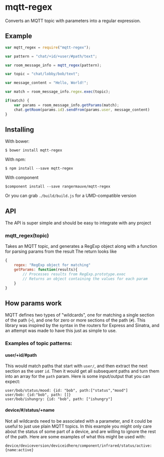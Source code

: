 mqtt-regex
==========

Converts an MQTT topic with parameters into a regular expression.

## Example

``` javascript
var mqtt_regex = require("mqtt-regex");

var pattern = "chat/+id/+user/#path/text";

var room_message_info = mqtt_regex(pattern);

var topic = "chat/lobby/bob/text";

var message_content = "Hello, World!";

var match = room_message_info.regex.exec(topic);

if(match) {
	var params = room_message_info.getParams(match);
	chat.getRoom(params.id).sendFrom(params.user, message_content)
}
```

## Installing

With bower:

	$ bower install mqtt-regex
	
With npm:

	$ npm install --save mqtt-regex
	
With component

	$component install --save rangermauve/mqtt-regex
	
Or you can grab `./build/build.js` for a UMD-compatible version

## API
The API is super simple and should be easy to integrate with any project

### mqtt_regex(topic)
Takes an MQTT topic, and generates a RegExp object along with a function for parsing params from the result
The return looks like
``` javascript
{
	regex: "RegExp object for matching"
	getParams: function(results){
		// Processes results from RegExp.prototype.exec
		// Returns an object containing the values for each param
	}
}
```

## How params work

MQTT defines two types of "wildcards", one for matching a single section of the path (`+`), and one for zero or more sections of the path (`#`).
This library was inspired by the syntax in the routers for Express and Sinatra, and an attempt was made to have this just as simple to use.

### Examples of topic patterns:

#### user/+id/#path
This would match paths that start with `user/`, and then extract the next section as the user `id`.
Then it would get all subsequent paths and turn them into an array for the `path` param.
Here is some input/output that you can expect:

	user/bob/status/mood: {id: "bob", path:["status","mood"]
	user/bob: {id:"bob", path: []}
	user/bob/ishungry: {id: "bob", path: ["ishungry"]

#### device/#/status/+name
Not all wildcards need to be associated with a parameter, and it could be useful to just use plain MQTT topics.
In this example you might only care about the status of some part of a device, and are willing to ignore the rest of the path.
Here are some examples of what this might be used with:

	device/deviceversion/deviceidhere/component/infrared/status/active: {name:active}
